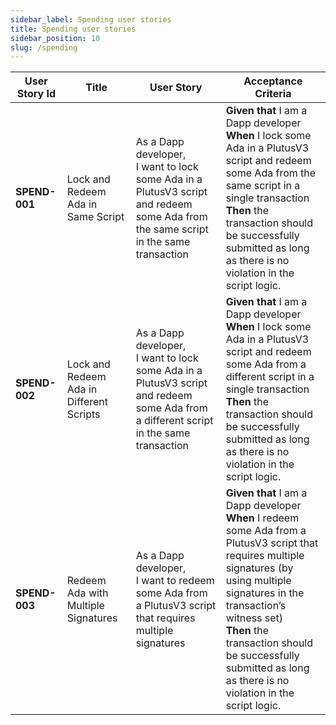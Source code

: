 ```yaml
---
sidebar_label: Spending user stories
title: Spending user stories
sidebar_position: 10
slug: /spending
--- 
```


| User Story Id | Title | User Story | Acceptance Criteria | 
| ------------- | ----- | ---------- | ------------------- | 
| **SPEND-001** | Lock and Redeem Ada in Same Script | As a Dapp developer,<br>I want to lock some Ada in a PlutusV3 script and redeem some Ada from the same script in the same transaction | **Given that** I am a Dapp developer<br>**When** I lock some Ada in a PlutusV3 script and redeem some Ada from the same script in a single transaction<br>**Then** the transaction should be successfully submitted as long as there is no violation in the script logic. | 
| **SPEND-002** | Lock and Redeem Ada in Different Scripts | As a Dapp developer,<br>I want to lock some Ada in a PlutusV3 script and redeem some Ada from a different script in the same transaction | **Given that** I am a Dapp developer<br>**When** I lock some Ada in a PlutusV3 script and redeem some Ada from a different script in a single transaction<br>**Then** the transaction should be successfully submitted as long as there is no violation in the script logic. | 
| **SPEND-003** | Redeem Ada with Multiple Signatures | As a Dapp developer,<br>I want to redeem some Ada from a PlutusV3 script that requires multiple signatures | **Given that** I am a Dapp developer<br>**When** I redeem some Ada from a PlutusV3 script that requires multiple signatures (by using multiple signatures in the transaction’s witness set)<br>**Then** the transaction should be successfully submitted as long as there is no violation in the script logic. | 